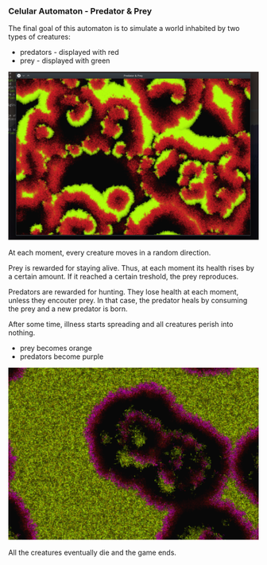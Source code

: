 ### Celular Automaton - Predator & Prey

The final goal of this automaton is to simulate a world inhabited by two types of creatures:
* predators - displayed with red
* prey - displayed with green

![Screenshot 1](./screeshots/ss1.png)

At each moment, every creature moves in a random direction.

Prey is rewarded for staying alive. Thus, at each moment its health rises by a certain amount. If it reached a certain treshold, the prey reproduces.

Predators are rewarded for hunting. They lose health at each moment, unless they encouter prey. In that case, the predator heals by consuming the prey and a new predator is born.

After some time, illness starts spreading and all creatures perish into nothing. 
* prey becomes orange
* predators become purple

![Screenshot 2](./screeshots/ss2.png)

All the creatures eventually die and the game ends.
